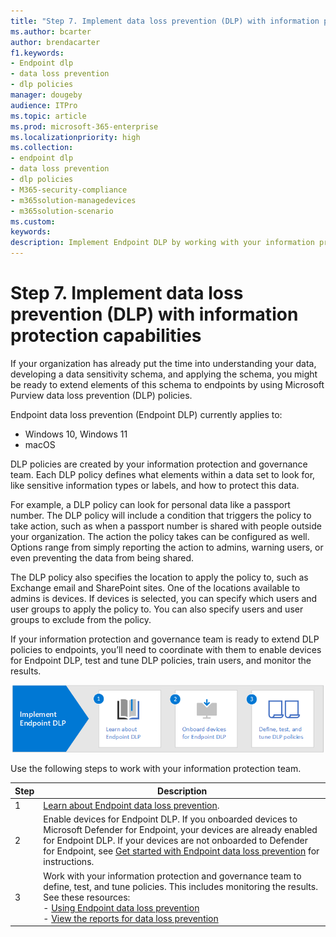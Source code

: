 ```yaml
---
title: "Step 7. Implement data loss prevention (DLP) with information protection capabilities"
ms.author: bcarter
author: brendacarter
f1.keywords:
- Endpoint dlp
- data loss prevention
- dlp policies
manager: dougeby
audience: ITPro
ms.topic: article
ms.prod: microsoft-365-enterprise
ms.localizationpriority: high
ms.collection:
- endpoint dlp
- data loss prevention
- dlp policies 
- M365-security-compliance
- m365solution-managedevices
- m365solution-scenario
ms.custom: 
keywords: 
description: Implement Endpoint DLP by working with your information protection and governance team to create DLP policies for your organization.    
---
```


# Step 7. Implement data loss prevention (DLP) with information protection capabilities


If your organization has already put the time into understanding your data, developing a data sensitivity schema, and applying the schema, you might be ready to extend elements of this schema to endpoints by using Microsoft Purview data loss prevention (DLP) policies. 

Endpoint data loss prevention (Endpoint DLP) currently applies to:
- Windows 10, Windows 11
- macOS

DLP policies are created by your information protection and governance team. Each DLP policy defines what elements within a data set to look for, like sensitive information types or labels, and how to protect this data. 

For example, a DLP policy can look for personal data like a passport number. The DLP policy will include a condition that triggers the policy to take action, such as when a passport number is shared with people outside your organization. The action the policy takes can be configured as well. Options range from simply reporting the action to admins, warning users, or even preventing the data from being shared.

The DLP policy also specifies the location to apply the policy to, such as Exchange email and SharePoint sites. One of the locations available to admins is devices. If devices is selected, you can specify which users and user groups to apply the policy to. You can also specify users and user groups to exclude from the policy.

If your information protection and governance team is ready to extend DLP policies to endpoints, you’ll need to coordinate with them to enable devices for Endpoint DLP, test and tune DLP policies, train users, and monitor the results. 

![Endpoint DLP steps for the device admin](../media/devices/endpoint-dlp-steps.png#lightbox)


Use the following steps to work with your information protection team.


|Step  |Description  |
|---------|---------|
|1     |  [Learn about Endpoint data loss prevention](../compliance/endpoint-dlp-learn-about.md).        |
|2     | Enable devices for Endpoint DLP. If you onboarded devices to Microsoft Defender for Endpoint, your devices are already enabled for Endpoint DLP. If your devices are not onboarded to Defender for Endpoint, see [Get started with Endpoint data loss prevention](../compliance/endpoint-dlp-getting-started.md) for instructions.|
|3     |   Work with your information protection and governance team to define, test, and tune policies. This includes monitoring the results. See these resources:<br>- [Using Endpoint data loss prevention](../compliance/endpoint-dlp-using.md)<br>- [View the reports for data loss prevention](../compliance/view-the-dlp-reports.md)      |
